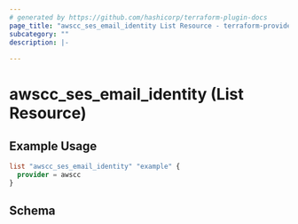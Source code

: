 ```yaml
---
# generated by https://github.com/hashicorp/terraform-plugin-docs
page_title: "awscc_ses_email_identity List Resource - terraform-provider-awscc"
subcategory: ""
description: |-
  
---
```


# awscc_ses_email_identity (List Resource)



## Example Usage

```terraform
list "awscc_ses_email_identity" "example" {
  provider = awscc
}
```

<!-- schema generated by tfplugindocs -->
## Schema
